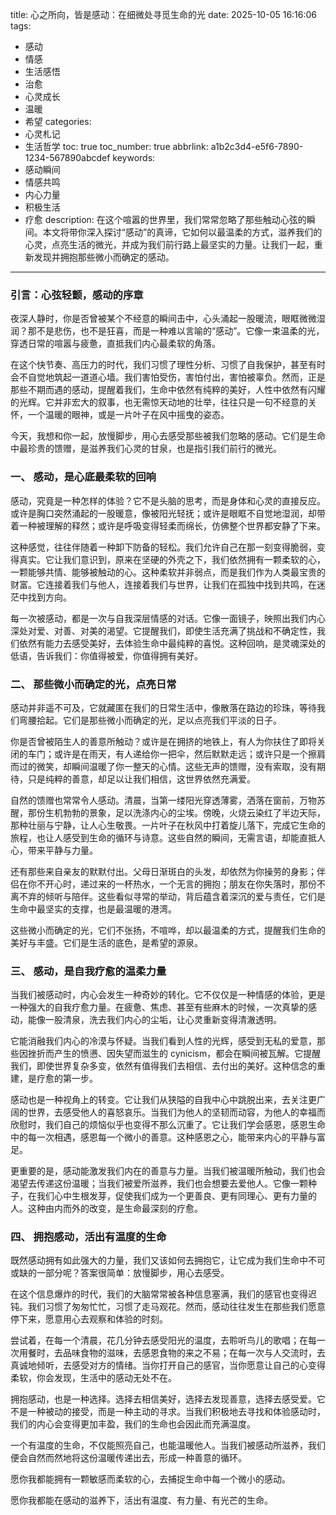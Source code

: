 
title: 心之所向，皆是感动：在细微处寻觅生命的光
date: 2025-10-05 16:16:06
tags:
  - 感动
  - 情感
  - 生活感悟
  - 治愈
  - 心灵成长
  - 温暖
  - 希望
categories:
  - 心灵札记
  - 生活哲学
toc: true
toc_number: true
abbrlink: a1b2c3d4-e5f6-7890-1234-567890abcdef
keywords:
  - 感动瞬间
  - 情感共鸣
  - 内心力量
  - 积极生活
  - 疗愈
description: 在这个喧嚣的世界里，我们常常忽略了那些触动心弦的瞬间。本文将带你深入探讨“感动”的真谛，它如何以最温柔的方式，滋养我们的心灵，点亮生活的微光，并成为我们前行路上最坚实的力量。让我们一起，重新发现并拥抱那些微小而确定的感动。
---

### 引言：心弦轻颤，感动的序章

夜深人静时，你是否曾被某个不经意的瞬间击中，心头涌起一股暖流，眼眶微微湿润？那不是悲伤，也不是狂喜，而是一种难以言喻的“感动”。它像一束温柔的光，穿透日常的喧嚣与疲惫，直抵我们内心最柔软的角落。

在这个快节奏、高压力的时代，我们习惯了理性分析、习惯了自我保护，甚至有时会不自觉地筑起一道道心墙。我们害怕受伤，害怕付出，害怕被辜负。然而，正是那些不期而遇的感动，提醒着我们，生命中依然有纯粹的美好，人性中依然有闪耀的光辉。它并非宏大的叙事，也无需惊天动地的壮举，往往只是一句不经意的关怀，一个温暖的眼神，或是一片叶子在风中摇曳的姿态。

今天，我想和你一起，放慢脚步，用心去感受那些被我们忽略的感动。它们是生命中最珍贵的馈赠，是滋养我们心灵的甘泉，也是指引我们前行的微光。

### 一、 感动，是心底最柔软的回响

感动，究竟是一种怎样的体验？它不是头脑的思考，而是身体和心灵的直接反应。或许是胸口突然涌起的一股暖意，像被阳光轻抚；或许是眼眶不自觉地湿润，却带着一种被理解的释然；或许是呼吸变得轻柔而绵长，仿佛整个世界都安静了下来。

这种感觉，往往伴随着一种卸下防备的轻松。我们允许自己在那一刻变得脆弱，变得真实。它让我们意识到，原来在坚硬的外壳之下，我们依然拥有一颗柔软的心，一颗能够共情、能够被触动的心。这种柔软并非弱点，而是我们作为人类最宝贵的财富。它连接着我们与他人，连接着我们与世界，让我们在孤独中找到共鸣，在迷茫中找到方向。

每一次被感动，都是一次与自我深层情感的对话。它像一面镜子，映照出我们内心深处对爱、对善、对美的渴望。它提醒我们，即使生活充满了挑战和不确定性，我们依然有能力去感受美好，去体验生命中最纯粹的喜悦。这种回响，是灵魂深处的低语，告诉我们：你值得被爱，你值得拥有美好。

### 二、 那些微小而确定的光，点亮日常

感动并非遥不可及，它就藏匿在我们的日常生活中，像散落在路边的珍珠，等待我们弯腰拾起。它们是那些微小而确定的光，足以点亮我们平淡的日子。

你是否曾被陌生人的善意所触动？或许是在拥挤的地铁上，有人为你扶住了即将关闭的车门；或许是在雨天，有人递给你一把伞，然后默默走远；或许只是一个擦肩而过的微笑，却瞬间温暖了你一整天的心情。这些无声的馈赠，没有索取，没有期待，只是纯粹的善意，却足以让我们相信，这世界依然充满爱。

自然的馈赠也常常令人感动。清晨，当第一缕阳光穿透薄雾，洒落在窗前，万物苏醒，那份生机勃勃的景象，足以洗涤内心的尘埃。傍晚，火烧云染红了半边天际，那种壮丽与宁静，让人心生敬畏。一片叶子在秋风中打着旋儿落下，完成它生命的旅程，也让人感受到生命的循环与诗意。这些自然的瞬间，无需言语，却能直抵人心，带来平静与力量。

还有那些来自亲友的默默付出。父母日渐斑白的头发，却依然为你操劳的身影；伴侣在你不开心时，递过来的一杯热水，一个无言的拥抱；朋友在你失落时，那份不离不弃的倾听与陪伴。这些看似寻常的举动，背后蕴含着深沉的爱与责任，它们是生命中最坚实的支撑，也是最温暖的港湾。

这些微小而确定的光，它们不张扬，不喧哗，却以最温柔的方式，提醒我们生命的美好与丰盛。它们是生活的底色，是希望的源泉。

### 三、 感动，是自我疗愈的温柔力量

当我们被感动时，内心会发生一种奇妙的转化。它不仅仅是一种情感的体验，更是一种强大的自我疗愈力量。在疲惫、焦虑、甚至有些麻木的时候，一次真挚的感动，能像一股清泉，洗去我们内心的尘垢，让心灵重新变得清澈透明。

它能消融我们内心的冷漠与怀疑。当我们看到人性的光辉，感受到无私的爱意，那些因挫折而产生的愤懑、因失望而滋生的 cynicism，都会在瞬间被瓦解。它提醒我们，即使世界复杂多变，依然有值得我们去相信、去付出的美好。这种信念的重建，是疗愈的第一步。

感动也是一种视角上的转变。它让我们从狭隘的自我中心中跳脱出来，去关注更广阔的世界，去感受他人的喜怒哀乐。当我们为他人的坚韧而动容，为他人的幸福而欣慰时，我们自己的烦恼似乎也变得不那么沉重了。它让我们学会感恩，感恩生命中的每一次相遇，感恩每一个微小的善意。这种感恩之心，能带来内心的平静与富足。

更重要的是，感动能激发我们内在的善意与力量。当我们被温暖所触动，我们也会渴望去传递这份温暖；当我们被爱所滋养，我们也会想要去爱他人。它像一颗种子，在我们心中生根发芽，促使我们成为一个更善良、更有同理心、更有力量的人。这种由内而外的改变，是生命最深刻的疗愈。

### 四、 拥抱感动，活出有温度的生命

既然感动拥有如此强大的力量，我们又该如何去拥抱它，让它成为我们生命中不可或缺的一部分呢？答案很简单：放慢脚步，用心去感受。

在这个信息爆炸的时代，我们的大脑常常被各种信息塞满，我们的感官也变得迟钝。我们习惯了匆匆忙忙，习惯了走马观花。然而，感动往往发生在那些我们愿意停下来，愿意用心去观察和体验的时刻。

尝试着，在每一个清晨，花几分钟去感受阳光的温度，去聆听鸟儿的歌唱；在每一次用餐时，去品味食物的滋味，去感恩食物的来之不易；在每一次与人交流时，去真诚地倾听，去感受对方的情绪。当你打开自己的感官，当你愿意让自己的心变得柔软，你会发现，生活中的感动无处不在。

拥抱感动，也是一种选择。选择去相信美好，选择去发现善意，选择去感受爱。它不是一种被动的接受，而是一种主动的寻求。当我们积极地去寻找和体验感动时，我们的内心会变得更加丰盈，我们的生命也会因此而充满温度。

一个有温度的生命，不仅能照亮自己，也能温暖他人。当我们被感动所滋养，我们便会自然而然地将这份温暖传递出去，形成一种善意的循环。

愿你我都能拥有一颗敏感而柔软的心，去捕捉生命中每一个微小的感动。

愿你我都能在感动的滋养下，活出有温度、有力量、有光芒的生命。
